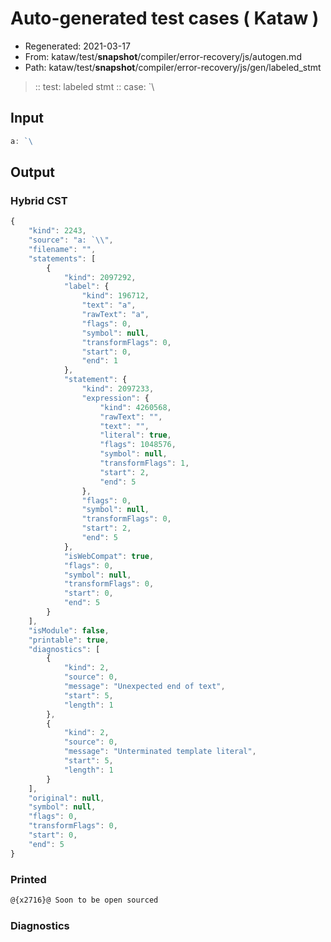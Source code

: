 # Auto-generated test cases ( Kataw )
- Regenerated: 2021-03-17
- From: kataw/test/__snapshot__/compiler/error-recovery/js/autogen.md
- Path: kataw/test/__snapshot__/compiler/error-recovery/js/gen/labeled_stmt
> :: test: labeled stmt
> :: case: `\
## Input

`````js
a: `\
`````

## Output

### Hybrid CST

```javascript
{
    "kind": 2243,
    "source": "a: `\\",
    "filename": "",
    "statements": [
        {
            "kind": 2097292,
            "label": {
                "kind": 196712,
                "text": "a",
                "rawText": "a",
                "flags": 0,
                "symbol": null,
                "transformFlags": 0,
                "start": 0,
                "end": 1
            },
            "statement": {
                "kind": 2097233,
                "expression": {
                    "kind": 4260568,
                    "rawText": "",
                    "text": "",
                    "literal": true,
                    "flags": 1048576,
                    "symbol": null,
                    "transformFlags": 1,
                    "start": 2,
                    "end": 5
                },
                "flags": 0,
                "symbol": null,
                "transformFlags": 0,
                "start": 2,
                "end": 5
            },
            "isWebCompat": true,
            "flags": 0,
            "symbol": null,
            "transformFlags": 0,
            "start": 0,
            "end": 5
        }
    ],
    "isModule": false,
    "printable": true,
    "diagnostics": [
        {
            "kind": 2,
            "source": 0,
            "message": "Unexpected end of text",
            "start": 5,
            "length": 1
        },
        {
            "kind": 2,
            "source": 0,
            "message": "Unterminated template literal",
            "start": 5,
            "length": 1
        }
    ],
    "original": null,
    "symbol": null,
    "flags": 0,
    "transformFlags": 0,
    "start": 0,
    "end": 5
}
```

### Printed

```javascript
@{x2716}@ Soon to be open sourced
```

### Diagnostics

```javascript

```

